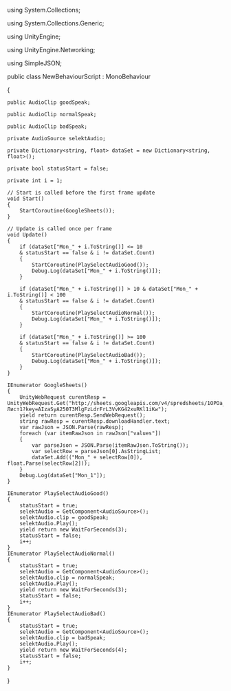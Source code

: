 using System.Collections;

using System.Collections.Generic;

using UnityEngine;

using UnityEngine.Networking;

using SimpleJSON;

public class NewBehaviourScript : MonoBehaviour

{

    public AudioClip goodSpeak;
    
    public AudioClip normalSpeak;
    
    public AudioClip badSpeak;
    
    private AudioSource selektAudio;
    
    private Dictionary<string, float> dataSet = new Dictionary<string, float>();
    
    private bool statusStart = false;
    
    private int i = 1;

    // Start is called before the first frame update
    void Start()
    {
        StartCoroutine(GoogleSheets());
    }

    // Update is called once per frame
    void Update()
    {
        if (dataSet["Mon_" + i.ToString()] <= 10 
        & statusStart == false & i != dataSet.Count)
        {
            StartCoroutine(PlaySelectAudioGood());
            Debug.Log(dataSet["Mon_" + i.ToString()]);
        }
                
        if (dataSet["Mon_" + i.ToString()] > 10 & dataSet["Mon_" + i.ToString()] < 100 
        & statusStart == false & i != dataSet.Count)
        {
            StartCoroutine(PlaySelectAudioNormal());
            Debug.Log(dataSet["Mon_" + i.ToString()]);
        }
                
        if (dataSet["Mon_" + i.ToString()] >= 100 
        & statusStart == false & i != dataSet.Count)
        {
            StartCoroutine(PlaySelectAudioBad());
            Debug.Log(dataSet["Mon_" + i.ToString()]);
        }
    }

    IEnumerator GoogleSheets()
    {
        UnityWebRequest curentResp = UnityWebRequest.Get("http://sheets.googleapis.com/v4/spredsheets/1OPOa_CORvT2vRYKeUNGdec2AJUm0HebGexJIoqlQHwY/values/Лист1?key=AIzaSyA250T3MlgFzLdrFrL3VvKG42xuRKl1iKw");
        yield return curentResp.SendWebRequest();
        string rawResp = curentResp.downloadHandler.text;
        var rawJson = JSON.Parse(rawResp);
        foreach (var itemRawJson in rawJson["values"])
        {
            var parseJson = JSON.Parse(itemRawJson.ToString());
            var selectRow = parseJson[0].AsStringList;
            dataSet.Add(("Mon_" + selectRow[0]), float.Parse(selectRow[2]));
        }
        Debug.Log(dataSet["Mon_1"]);
    }

    IEnumerator PlaySelectAudioGood()
    {
        statusStart = true;
        selektAudio = GetComponent<AudioSource>();
        selektAudio.clip = goodSpeak;
        selektAudio.Play();
        yield return new WaitForSeconds(3);
        statusStart = false;
        i++;
    }
    IEnumerator PlaySelectAudioNormal()
    {
        statusStart = true;
        selektAudio = GetComponent<AudioSource>();
        selektAudio.clip = normalSpeak;
        selektAudio.Play();
        yield return new WaitForSeconds(3);
        statusStart = false;
        i++;
    }
    IEnumerator PlaySelectAudioBad()
    {
        statusStart = true;
        selektAudio = GetComponent<AudioSource>();
        selektAudio.clip = badSpeak;
        selektAudio.Play();
        yield return new WaitForSeconds(4);
        statusStart = false;
        i++;
    }

}
